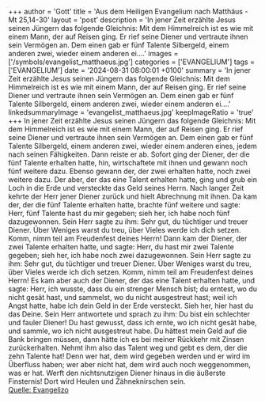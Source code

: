 +++
author = 'Gott'
title = 'Aus dem Heiligen Evangelium nach Matthäus - Mt 25,14-30'
layout = 'post'
description = 'In jener Zeit erzählte Jesus seinen Jüngern das folgende Gleichnis: Mit dem Himmelreich ist es wie mit einem Mann, der auf Reisen ging. Er rief seine Diener und vertraute ihnen sein Vermögen an. Dem einen gab er fünf Talente Silbergeld, einem anderen zwei, wieder einem anderen ei....'
images = ['/symbols/evangelist_matthaeus.jpg']
categories = ['EVANGELIUM']
tags = ['EVANGELIUM']
date = '2024-08-31 08:00:01 +0100'
summary = 'In jener Zeit erzählte Jesus seinen Jüngern das folgende Gleichnis: Mit dem Himmelreich ist es wie mit einem Mann, der auf Reisen ging. Er rief seine Diener und vertraute ihnen sein Vermögen an. Dem einen gab er fünf Talente Silbergeld, einem anderen zwei, wieder einem anderen ei....'
linkedsummaryImage = 'evangelist_matthaeus.jpg'
keepImageRatio = 'true'
+++
In jener Zeit erzählte Jesus seinen Jüngern das folgende Gleichnis: Mit dem Himmelreich ist es wie mit einem Mann, der auf Reisen ging. Er rief seine Diener und vertraute ihnen sein Vermögen an.
Dem einen gab er fünf Talente Silbergeld, einem anderen zwei, wieder einem anderen eines, jedem nach seinen Fähigkeiten.<!--more--> Dann reiste er ab.
Sofort ging der Diener, der die fünf Talente erhalten hatte, hin, wirtschaftete mit ihnen und gewann noch fünf weitere dazu.
Ebenso gewann der, der zwei erhalten hatte, noch zwei weitere dazu.
Der aber, der das eine Talent erhalten hatte, ging und grub ein Loch in die Erde und versteckte das Geld seines Herrn.
Nach langer Zeit kehrte der Herr jener Diener zurück und hielt Abrechnung mit ihnen.
Da kam der, der die fünf Talente erhalten hatte, brachte fünf weitere und sagte: Herr, fünf Talente hast du mir gegeben; sieh her, ich habe noch fünf dazugewonnen.
Sein Herr sagte zu ihm: Sehr gut, du tüchtiger und treuer Diener. Über Weniges warst du treu, über Vieles werde ich dich setzen. Komm, nimm teil am Freudenfest deines Herrn!
Dann kam der Diener, der zwei Talente erhalten hatte, und sagte: Herr, du hast mir zwei Talente gegeben; sieh her, ich habe noch zwei dazugewonnen.
Sein Herr sagte zu ihm: Sehr gut, du tüchtiger und treuer Diener. Über Weniges warst du treu, über Vieles werde ich dich setzen. Komm, nimm teil am Freudenfest deines Herrn!
Es kam aber auch der Diener, der das eine Talent erhalten hatte, und sagte: Herr, ich wusste, dass du ein strenger Mensch bist; du erntest, wo du nicht gesät hast, und sammelst, wo du nicht ausgestreut hast;
weil ich Angst hatte, habe ich dein Geld in der Erde versteckt. Sieh her, hier hast du das Deine.
Sein Herr antwortete und sprach zu ihm: Du bist ein schlechter und fauler Diener! Du hast gewusst, dass ich ernte, wo ich nicht gesät habe, und sammle, wo ich nicht ausgestreut habe.
Du hättest mein Geld auf die Bank bringen müssen, dann hätte ich es bei meiner Rückkehr mit Zinsen zurückerhalten.
Nehmt ihm also das Talent weg und gebt es dem, der die zehn Talente hat!
Denn wer hat, dem wird gegeben werden und er wird im Überfluss haben; wer aber nicht hat, dem wird auch noch weggenommen, was er hat.
Werft den nichtsnutzigen Diener hinaus in die äußerste Finsternis! Dort wird Heulen und Zähneknirschen sein.<br> [Quelle: Evangelizo](https://evangeliumtagfuertag.org/DE/gospel)